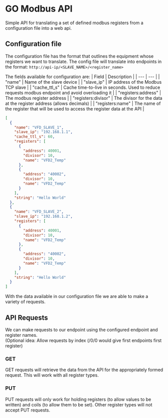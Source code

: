 # GO Modbus API
Simple API for translating a set of defined modbus registers from a configuration file into a web api.

## Configuration file
The configuration file has the format that outlines the equipment whose registers we want to translate.  The config file will translate into endpoints in the format:
`http://api-ip/<SLAVE_NAME>/<register_name>`

The fields available for configuration are:
| Field | Description |
| --- | --- |
| "name" | Name of the slave device |
| "slave_ip" | IP address of the Modbus TCP slave |
| "cache_ttl_s" | Cache time-to-live in seconds.  Used to reduce requests modbus endpoint and avoid overloading it |
| "registers:address" | The modbus register address |
| "registers:divisor" | The divisor for the data at the register address (allows decimals) |
| "registers:name"    | The name of the register that will be used to access the register data at the API |

```json
[
  {
    "name": "VFD_SLAVE_1",
    "slave_ip": "192.168.1.1",
    "cache_ttl_s": 60,
    "registers": [
      {
        "address": 40001,
        "divisor": 10,
        "name": "VFD2_Temp"
      },
      {
        "address": "40002",
        "divisor": 10,
        "name": "VFD2_Temp"
      }
    ],
    "string": "Hello World"
  },
  {
    "name": "VFD_SLAVE_2",
    "slave_ip": "192.168.1.2",
    "registers": [
      {
        "address": 40001,
        "divisor": 10,
        "name": "VFD2_Temp"
      },
      {
        "address": "40002",
        "divisor": 10,
        "name": "VFD2_Temp"
      }
    ],
    "string": "Hello World"
  }
]
```

With the data available in our configuration file we are able to make a variety of requests.

## API Requests

We can make requests to our endpoint using the configured endpoint and register names.  
(Optional idea: Allow requests by index (/0/0 would give first endpoints first register)

### GET
GET requests will retrieve the data from the API for the appropriately formed request.  This will work with all register types.

### PUT
PUT requests will only work for holding registers (to allow values to be written) and coils (to allow them to be set).  Other register types will not accept PUT requests.


